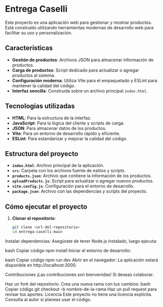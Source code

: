 # Entrega Caselli

Este proyecto es una aplicación web para gestionar y mostrar productos. Está construido utilizando herramientas modernas de desarrollo web para facilitar su uso y personalización.

## Características

- **Gestión de productos**: Archivos JSON para almacenar información de productos.
- **Carga de productos**: Script dedicado para actualizar o agregar productos al sistema.
- **Configuración moderna**: Utiliza Vite para el empaquetado y ESLint para mantener la calidad del código.
- **Interfaz sencilla**: Construida sobre un archivo principal `index.html`.

## Tecnologías utilizadas

- **HTML**: Para la estructura de la interfaz.
- **JavaScript**: Para la lógica del cliente y scripts de carga.
- **JSON**: Para almacenar datos de los productos.
- **Vite**: Para un entorno de desarrollo rápido y eficiente.
- **ESLint**: Para estandarizar y mejorar la calidad del código.

## Estructura del proyecto

- **`index.html`**: Archivo principal de la aplicación.
- **`src`**: Carpeta con los archivos fuente de estilos y scripts.
- **`products.json`**: Archivo que contiene la información de los productos.
- **`uploadProducts.js`**: Script para actualizar o agregar nuevos productos.
- **`vite.config.js`**: Configuración para el entorno de desarrollo.
- **`package.json`**: Archivo con las dependencias y scripts del proyecto.

## Cómo ejecutar el proyecto

1. **Clonar el repositorio**:
   ```bash
   git clone <url-del-repositorio>
   cd entrega-caselli-main
Instalar dependencias: Asegúrate de tener Node.js instalado, luego ejecuta:

bash
Copiar código
npm install
Iniciar el entorno de desarrollo:

bash
Copiar código
npm run dev
Abrir en el navegador: La aplicación estará disponible en http://localhost:3000.

Contribuciones
¡Las contribuciones son bienvenidas! Si deseas colaborar:

Haz un fork del repositorio.
Crea una nueva rama con tus cambios:
bash
Copiar código
git checkout -b nombre-de-la-rama
Haz un pull request para revisar tus aportes.
Licencia
Este proyecto no tiene una licencia explícita. Consulta al autor si planeas usar el código.